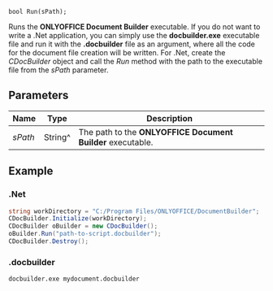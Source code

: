`bool Run(sPath);`

Runs the **ONLYOFFICE Document Builder** executable. If you do not want to write a .Net application, you can simply use the **docbuilder.exe** executable file and run it with the **.docbuilder** file as an argument, where all the code for the document file creation will be written. For .Net, create the *CDocBuilder* object and call the *Run* method with the path to the executable file from the *sPath* parameter.

## Parameters

| Name    | Type    | Description                                                 |
| ------- | ------- | ----------------------------------------------------------- |
| *sPath* | String^ | The path to the **ONLYOFFICE Document Builder** executable. |

## Example

### .Net

```cs
string workDirectory = "C:/Program Files/ONLYOFFICE/DocumentBuilder";
CDocBuilder.Initialize(workDirectory);
CDocBuilder oBuilder = new CDocBuilder();
oBuilder.Run("path-to-script.docbuilder");
CDocBuilder.Destroy();
```

### .docbuilder

```sh
docbuilder.exe mydocument.docbuilder
```
